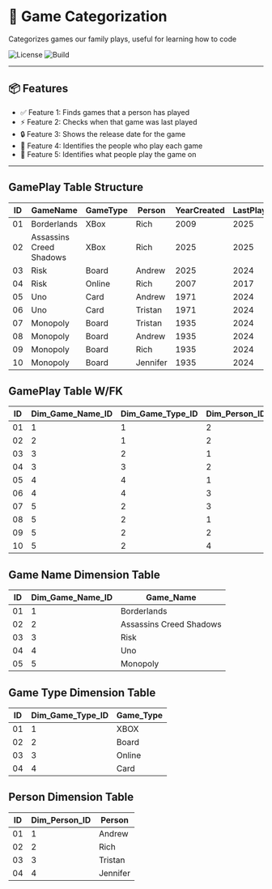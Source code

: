 # 🚀 Game Categorization 

Categorizes games our family plays, useful for learning how to code

![License](https://img.shields.io/badge/license-MIT-blue.svg)
![Build](https://img.shields.io/github/actions/workflow/status/roatanrich/andrew-learn/ci.yml)

---

## 📦 Features

- ✅ Feature 1: Finds games that a person has played
- ⚡ Feature 2: Checks when that game was last played
- 🔒 Feature 3: Shows the release date for the game
- 📝 Feature 4: Identifies the people who play each game
- 🔧 Feature 5: Identifies what people play the game on
---

## GamePlay Table Structure

| ID | GameName | GameType | Person | YearCreated | LastPlayed |
|-|-|-|-|-|-|
| 01 | Borderlands | XBox | Rich | 2009 | 2025 |
| 02 | Assassins Creed Shadows | XBox  | Rich | 2025 | 2025 |
| 03 | Risk | Board  | Andrew | 2025 | 2024 |
| 04 | Risk | Online  | Rich | 2007 | 2017 |
| 05 | Uno | Card  | Andrew | 1971 | 2024 |
| 06 | Uno | Card  | Tristan | 1971 | 2024 |
| 07 | Monopoly | Board  | Tristan | 1935 | 2024 |
| 08 | Monopoly | Board  | Andrew | 1935 | 2024 |
| 09 | Monopoly | Board  | Rich | 1935 | 2024 |
| 10 | Monopoly | Board  | Jennifer | 1935 | 2024 |

## GamePlay Table W/FK

| ID | Dim_Game_Name_ID | Dim_Game_Type_ID | Dim_Person_ID | YearCreated | LastPlayed |
|-|-|-|-|-|-|
| 01 | 1 | 1 | 2 | 2009 | 2025 |
| 02 | 2 | 1  | 2 | 2025 | 2025 |
| 03 | 3 | 2  | 1 | 2025 | 2024 |
| 04 | 3 | 3  | 2 | 2007 | 2017 |
| 05 | 4 | 4  | 1 | 1971 | 2024 |
| 06 | 4 | 4  | 3 | 1971 | 2024 |
| 07 | 5 | 2  | 3 | 1935 | 2024 |
| 08 | 5 | 2  | 1 | 1935 | 2024 |
| 09 | 5 | 2  | 2 | 1935 | 2024 |
| 10 | 5 | 2  | 4 | 1935 | 2024 |

## Game Name Dimension Table

| ID | Dim_Game_Name_ID | Game_Name |
|-|-|-|
| 01 | 1 | Borderlands |
| 02 | 2 | Assassins Creed Shadows |
| 03 | 3 | Risk |
| 04 | 4 | Uno |
| 05 | 5 | Monopoly | 

## Game Type Dimension Table

| ID | Dim_Game_Type_ID | Game_Type |
|-|-|-|
| 01 | 1 | XBOX |
| 02 | 2 | Board |
| 03 | 3 | Online |
| 04 | 4 | Card |

## Person Dimension Table

| ID | Dim_Person_ID | Person |
|-|-|-|
| 01 | 1 | Andrew |
| 02 | 2 | Rich |
| 03 | 3 | Tristan |
| 04 | 4 | Jennifer |
